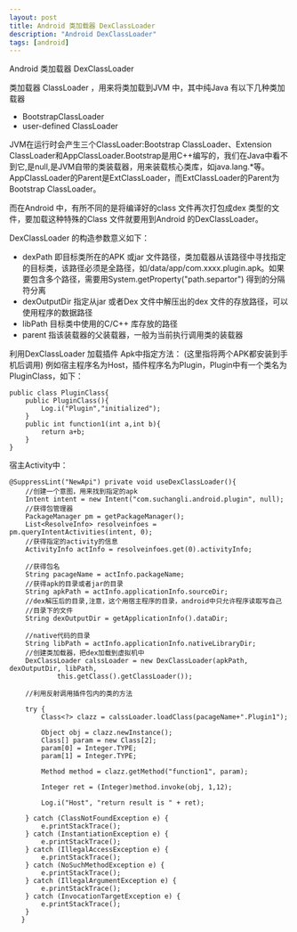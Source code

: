 ```yaml
---
layout: post
title: Android 类加载器 DexClassLoader
description: "Android DexClassLoader"
tags: [android]
---
```



Android 类加载器 DexClassLoader<!--more-->

类加载器 ClassLoader ，用来将类加载到JVM 中，其中纯Java 有以下几种类加载器

* BootstrapClassLoader
* user-defined ClassLoader 

JVM在运行时会产生三个ClassLoader:Bootstrap ClassLoader、Extension ClassLoader和AppClassLoader.Bootstrap是用C++编写的，我们在Java中看不到它,是null,是JVM自带的类装载器，用来装载核心类库，如java.lang.*等。
AppClassLoader的Parent是ExtClassLoader，而ExtClassLoader的Parent为Bootstrap ClassLoader。

而在Android 中，有所不同的是将编译好的class 文件再次打包成dex 类型的文件，要加载这种特殊的Class 文件就要用到Android 的DexClassLoader。

DexClassLoader 的构造参数意义如下：

* dexPath 即目标类所在的APK 或jar 文件路径，类加载器从该路径中寻找指定的目标类，该路径必须是全路径，如/data/app/com.xxxx.plugin.apk。如果要包含多个路径，需要用System.getProperty("path.separtor") 得到的分隔符分离
* dexOutputDir 指定从jar 或者Dex 文件中解压出的dex 文件的存放路径，可以使用程序的数据路径
* libPath 目标类中使用的C/C++ 库存放的路径
* parent 指该装载器的父装载器，一般为当前执行调用类的装载器


利用DexClassLoader 加载插件 Apk中指定方法：
(这里指将两个APK都安装到手机后调用)
例如宿主程序名为Host，插件程序名为Plugin，Plugin中有一个类名为PluginClass，如下：
	
	public class PluginClass{
		public PluginClass(){
			Log.i("Plugin","initialized");
		}
		public int function1(int a,int b){
			return a+b;
		}
	}
	
宿主Activity中：

    @SuppressLint("NewApi") private void useDexClassLoader(){  
        //创建一个意图，用来找到指定的apk  
        Intent intent = new Intent("com.suchangli.android.plugin", null);  
        //获得包管理器  
        PackageManager pm = getPackageManager();  
        List<ResolveInfo> resolveinfoes =  pm.queryIntentActivities(intent, 0);  
        //获得指定的activity的信息  
        ActivityInfo actInfo = resolveinfoes.get(0).activityInfo;  
          
        //获得包名  
        String pacageName = actInfo.packageName;  
        //获得apk的目录或者jar的目录  
        String apkPath = actInfo.applicationInfo.sourceDir;  
        //dex解压后的目录,注意，这个用宿主程序的目录，android中只允许程序读取写自己  
        //目录下的文件  
        String dexOutputDir = getApplicationInfo().dataDir;  
          
        //native代码的目录  
        String libPath = actInfo.applicationInfo.nativeLibraryDir;  
        //创建类加载器，把dex加载到虚拟机中  
        DexClassLoader calssLoader = new DexClassLoader(apkPath, dexOutputDir, libPath,  
                this.getClass().getClassLoader());  
          
        //利用反射调用插件包内的类的方法  
          
        try {  
            Class<?> clazz = calssLoader.loadClass(pacageName+".Plugin1");  
              
            Object obj = clazz.newInstance();  
            Class[] param = new Class[2];  
            param[0] = Integer.TYPE;  
            param[1] = Integer.TYPE;  
              
            Method method = clazz.getMethod("function1", param);  
              
            Integer ret = (Integer)method.invoke(obj, 1,12);  
              
            Log.i("Host", "return result is " + ret);  
              
        } catch (ClassNotFoundException e) {  
            e.printStackTrace();  
        } catch (InstantiationException e) {  
            e.printStackTrace();  
        } catch (IllegalAccessException e) {  
            e.printStackTrace();  
        } catch (NoSuchMethodException e) {  
            e.printStackTrace();  
        } catch (IllegalArgumentException e) {  
            e.printStackTrace();  
        } catch (InvocationTargetException e) {  
            e.printStackTrace();  
        }  
       }  

